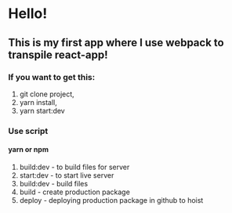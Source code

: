 # Hello!

## This is my first app where I use webpack to transpile react-app!

### If you want to get this: 

1. git clone project,
2. yarn install,
3. yarn start:dev

### Use script 

#### yarn or npm 

1. build:dev - to build files for server
2. start:dev - to start live server
3. build:dev - build files
4. build - create production package
5. deploy - deploying production package in github to hoist